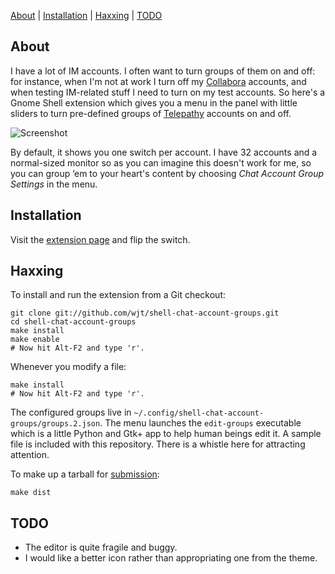 [About](#about) | 
[Installation](#installation) | 
[Haxxing](#haxxing) | 
[TODO](#TODO)

## About

I have a lot of IM accounts. I often want to turn groups of them on and off:
for instance, when I'm not at work I turn off my [Collabora][] accounts, and
when testing IM-related stuff I need to turn on my test accounts. So here's a
Gnome Shell extension which gives you a menu in the panel with little sliders
to turn pre-defined groups of [Telepathy][] accounts on and off.

![Screenshot](http://willthompson.co.uk/misc/account-groups.png)

By default, it shows you one switch per account. I have 32 accounts and a
normal-sized monitor so as you can imagine this doesn't work for me, so you can
group ’em to your heart's content by choosing *Chat Account Group Settings* in
the menu.

[Collabora]: http://collabora.com/
[Telepathy]: http://telepathy.freedesktop.org/

## Installation

Visit the [extension page][] and flip the switch.

[extension page]: https://extensions.gnome.org/extension/579/chat-account-groups/

## Haxxing

To install and run the extension from a Git checkout:

    git clone git://github.com/wjt/shell-chat-account-groups.git
    cd shell-chat-account-groups
    make install
    make enable
    # Now hit Alt-F2 and type 'r'.

Whenever you modify a file:

    make install
    # Now hit Alt-F2 and type 'r'.

The configured groups live in
`~/.config/shell-chat-account-groups/groups.2.json`. The menu launches the
`edit-groups` executable which is a little Python and Gtk+ app to help human
beings edit it. A sample file is included with this repository. There is a
whistle here for attracting attention.

To make up a tarball for [submission](https://extensions.gnome.org/upload/):

    make dist

## TODO

* The editor is quite fragile and buggy.
* I would like a better icon rather than appropriating one from the theme.
